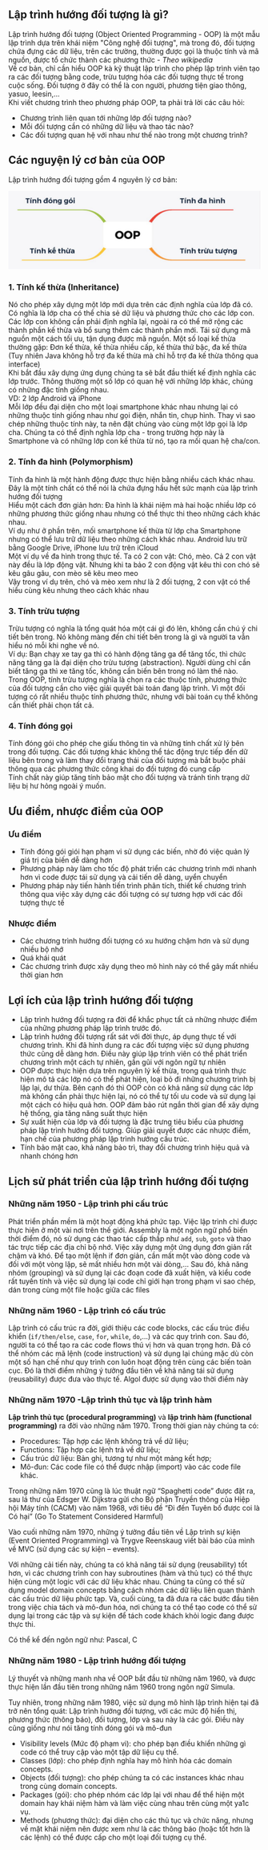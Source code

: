 ## Lập trình hướng đối tượng là gì?  
Lập trình hướng đối tượng (Object Oriented Programming - OOP) là một mẫu lập trình dựa trên khái niệm "Công nghệ đối tượng", mà trong đó, đối tượng chứa đựng các dữ liệu, trên các trường, thường được gọi là thuộc tính và mã nguồn, được tổ chức thành các phương thức - *Theo wikipedia*  
Về cơ bản, chỉ cần hiểu OOP kà kỹ thuật lập trình cho phép lập trình viên tạo ra các đối tượng bằng code, trừu tượng hóa các đối tượng thực tế trong cuộc sống. Đối tượng ở đây có thể là con người, phương tiện giao thông, yasuo, leesin,...   
Khi viết chương trình theo phương pháp OOP, ta phải trả lời các câu hỏi:  
- Chương trình liên quan tới những lớp đối tượng nào?  
- Mỗi đối tượng cần có những dữ liệu và thao tác nào?  
- Các đối tượng quan hệ với nhau như thế nào trong một chương trình?  

## Các nguyện lý cơ bản của OOP  
Lập trình hướng đối tượng gồm 4 nguyên lý cơ bản:  

![image](../image/oop_1.png)  

### 1. Tính kế thừa (Inheritance)  
Nó cho phép xây dựng một lớp mới dựa trên các định nghĩa của lớp đã có. Có nghĩa là lớp cha có thể chia sẻ dữ liệu và phương thức cho các lớp con. Các lớp con không cần phải định nghĩa lại, ngoài ra có thể mở rộng các thành phần kế thừa và bổ sung thêm các thành phần mới. Tái sử dụng mã nguồn một cách tối ưu, tận dụng được mã nguồn. Một số loại kế thừa thường gặp: Đơn kế thừa, kế thừa nhiều cấp, kế thừa thứ bậc, đa kế thừa (Tuy nhiên Java không hỗ trợ đa kế thừa mà chỉ hỗ trợ đa kế thừa thông qua interface)  
Khi bắt đầu xây dựng ứng dụng chúng ta sẽ bắt đầu thiết kế định nghĩa các lớp trước. Thông thường một số lớp có quan hệ với những lớp khác, chúng có những đặc tính giống nhau.  
VD: 2 lớp Android và iPhone  
Mỗi lớp đều đại diện cho một loại smartphone khác nhau nhưng lại có những thuộc tính giống nhau như gọi điện, nhắn tin, chụp hình. Thay vì sao chép những thuộc tính này, ta nên đặt chúng vào cùng một lớp gọi là lớp cha. Chúng ta có thể định nghĩa lớp cha - trong trường hợp này là Smartphone và có những lớp con kế thừa từ nó, tạo ra mối quan hệ cha/con.  

### 2. Tính đa hình (Polymorphism)  
Tính đa hình là một hành động được thực hiện bằng nhiều cách khác nhau. Đây là một tính chất có thể nói là chứa đựng hầu hết sức mạnh của lập trình hướng đối tượng  
Hiểu một cách đơn giản hơn: Đa hình là khái niệm mà hai hoặc nhiều lớp có những phương thức giống nhau nhưng có thể thực thi theo những cách khác nhau.  
Ví dụ như ở phần trên, mối smartphone kế thừa từ lớp cha Smartphone nhưng có thể lưu trữ dữ liệu theo những cách khác nhau. Android lưu trữ bằng Google Drive, iPhone lưu trữ trên iCloud  
Một ví dụ về đa hình trong thực tế. Ta có 2 con vật: Chó, mèo. Cả 2 con vật này đều là lớp động vật. Nhưng khi ta bảo 2 con động vật kêu thì con chó sẽ kêu gâu gâu, con mèo sẽ kêu meo meo  
Vậy trong ví dụ trên, chó và mèo xem như là 2 đối tượng, 2 con vật có thể hiểu cùng kêu nhưng theo cách khác nhau  

### 3. Tính trừu tượng  
Trừu tượng có nghĩa là tổng quát hóa một cái gì đó lên, không cần chú ý chi tiết bên trong. Nó không màng đến chi tiết bên trong là gì và người ta vẫn hiểu nó mỗi khi nghe về nó.  
Ví dụ: Bạn chạy xe tay ga thì có hành động tăng ga để tăng tốc, thì chức năng tăng ga là đại diện cho trừu tượng (abstraction). Người dùng chỉ cần biết tăng ga thì xe tăng tốc, không cần biến bên trong nó làm thế nào.  
Trong OOP, tính trừu tượng nghĩa là chọn ra các thuộc tính, phương thức của đối tượng cần cho việc giải quyết bài toán đang lập trình. Vì một đối tượng có rất nhiều thuộc tính phương thức, nhưng với bài toán cụ thể không cần thiết phải chọn tất cả.  

### 4. Tính đóng gọi  
Tính đóng gói cho phép che giấu thông tin và những tính chất xử lý bên trong đối tượng. Các đối tượng khác không thể tác động trực tiếp đến dữ liệu bên trong và làm thay đổi trạng thái của đối tượng mà bắt buộc phải thông qua các phương thức công khai do đối tượng đó cung cấp  
Tính chất này giúp tăng tính bảo mật cho đối tượng và tránh tình trạng dữ liệu bị hư hỏng ngoài ý muốn.  

## Ưu điểm, nhược điểm của OOP  
### Ưu điểm  
- Tính đóng gói giói hạn phạm vi sử dụng các biến, nhờ đó việc quản lý giá trị của biến dễ dàng hơn  
- Phương pháp này làm cho tốc độ phát triển các chương trình mới nhanh hơn vì code được tái sử dụng và cải tiến dễ dàng, uyển chuyển  
- Phương pháp này tiến hành tiến trình phân tích, thiết kế chương trình thông qua việc xây dựng các đối tượng có sự tương hợp với các đối tượng thực tế  

### Nhược điểm  
- Các chương trình hướng đối tượng có xu hướng chậm hơn và sử dụng nhiều bộ nhớ  
- Quá khái quát  
- Các chương trình được xây dụng theo mô hình này có thể gây mất nhiều thời gian hơn  


## Lợi ích của lập trình hướng đối tượng
- Lập trình hướng đối tượng ra đời để khắc phục tất cả những nhược điểm của những phương pháp lập trình trước đó.
- Lập trình hướng đối tượng rất sát với đời thực, áp dụng thực tế với chương trình. Khi đã hình dung ra các đối tượng việc sử dụng phương thức cũng dễ dàng hơn. Điều này giúp lập trình viên có thể phát triển chương trình một cách tự nhiên, gần gũi với ngôn ngữ tự nhiên
- OOP được thực hiện dựa trên nguyên lý kế thừa, trong quá trình thực hiện mô tả các lớp nó có thể phát hiện, loại bỏ đi những chương trình bị lặp lại, dư thừa. Bên cạnh đó thì OOP còn có khả năng sử dụng các lớp mà không cần phải thực hiện lại, nó có thể tự tối ưu code và sử dụng lại một cách có hiệu quả hơn.
OOP đảm bảo rút ngắn thời gian để xây dựng hệ thống, gia tăng năng suất thực hiện
- Sự xuất hiện của lớp và đối tượng là đặc trưng tiêu biểu của phương pháp lập trình hướng đối tượng. Giúp giải quyết được các nhược điểm, hạn chế của phương pháp lập trình hướng cấu trúc.
- Tính bảo mật cao, khả năng bảo trì, thay đổi chương trình hiệu quả và nhanh chóng hơn  

## Lịch sử phát triển của lập trình hướng đối tượng  
### Những năm 1950 - Lập trình phi cấu trúc

Phát triển phần mềm là một hoạt động khá phức tạp. Việc lập trình chỉ được thực hiện ở một vài nơi trên thế giới. Assembly là một ngôn ngữ phổ biến thời điểm đó, nó sử dụng các thao tác cấp thấp như `add`, `sub`, `goto` và thao tác trực tiếp các địa chỉ bộ nhớ. Việc xây dựng một ứng dụng đơn giản rất chậm và khó. Để tạo một lệnh if đơn giản, cần mất một vào dòng code và đối với một vòng lặp, sẽ mất nhiều hơn một vài dòng,... Sau đó, khả năng nhóm (grouping) và sử dụng lại các đoạn code đã xuất hiện, và kiểu code rất tuyến tính và việc sử dụng lại code chỉ giới hạn trong phạm vi sao chép, dán trong cùng một file hoặc giữa các files  

### Những năm 1960 - Lập trình có cấu trúc  

Lập trình có cấu trúc ra đời, giới thiệu các code blocks, các cấu trúc điều khiển (`if/then/else`, `case`, `for`, `while`, `do`,...) và các quy trình con. Sau đó, người ta có thể tạo ra các code flows thú vị hơn và quan trọng hơn. Đã có thể nhóm các mã lệnh (code instruction) và sử dụng lại chúng mặc dù còn một số hạn chế như quy trình con luôn hoạt động trên cùng các biến toàn cục. Đó là thời điểm những ý tưởng đầu tiên về khả năng tái sử dụng (reusability) được đưa vào thực tế. Algol được sử dụng vào thời điểm này     

### Những năm 1970 -Lập trình thủ tục và lập trình hàm  
**Lập trình thủ tục (procedural programming)** và **lập trình hàm (functional programming)** ra đời vào những năm 1970. Trong thời gian này chúng ta có:

- Procedures: Tập hợp các lệnh không trả về dữ liệu;
- Functions: Tập hợp các lệnh trả về dữ liệu;
- Cấu trúc dữ liệu: Bản ghi, tương tự như một mảng kết hợp;
- Mô-đun: Các code file có thể được nhập (import) vào các code file khác.

Trong những năm 1970 cũng là lúc thuật ngữ “Spaghetti code” được đặt ra, sau lá thư của Edsger W. Dijkstra gửi cho Bộ phận Truyền thông của Hiệp hội Máy tính (CACM) vào năm 1968, với tiêu đề “Đi đến Tuyên bố được coi là Có hại” (Go To Statement Considered Harmful)  

Vào cuối những năm 1970, những ý tưởng đầu tiên về Lập trình sự kiện (Event Oriented Programming) và Trygve Reenskaug viết bài báo của mình về MVC (sử dụng các sự kiện – events).  

Với những cải tiến này, chúng ta có khả năng tái sử dụng (reusability) tốt hơn, vì các chương trình con hay subroutines (hàm và thủ tục) có thể thực hiện cùng một logic với các dữ liệu khác nhau. Chúng ta cũng có thể sử dụng model domain concepts bằng cách nhóm các dữ liệu liên quan thành các cấu trúc dữ liệu phức tạp. Và, cuối cùng, ta đã đưa ra các bước đầu tiên trong việc chia tách và mô-đun hóa, nơi chúng ta có thể tạo code có thể sử dụng lại trong các tập và sự kiện để tách code khách khỏi logic đang được thực thi.  

Có thể kể đến ngôn ngữ như: Pascal, C  

### Những năm 1980 - Lập trình hướng đối tượng  
Lý thuyết và những manh nha về OOP bắt đầu từ những năm 1960, và được thực hiện lần đầu tiên trong những năm 1960 trong ngôn ngữ Simula.  

Tuy nhiên, trong những năm 1980, việc sử dụng mô hình lập trình hiện tại đã trở nên tổng quát: Lập trình hướng đối tượng, với các mức độ hiển thị, phương thức (thông báo), đối tượng, lớp và sau này là các gói. Điều này cũng giống như nói tăng tính đóng gói và mô-đun  

- Visibility levels (Mức độ phạm vi): cho phép bạn điều khiển những gì code có thể truy cập vào một tập dữ liệu cụ thể.
- Classes (lớp): cho phép định nghĩa hay mô hình hóa các domain concepts.  
- Objects (đối tượng): cho phép chúng ta có các instances khác nhau trong cùng domain concepts.
- Packages (gói): cho phép nhóm các lớp lại với nhau để thể hiện một domain hay khái niệm hàm và làm việc cùng nhau trên cùng một ya1c vụ.
- Methods (phương thức): đại diện cho các thủ tục và chức năng, nhưng về mặt khái niệm nên được xem như là các thông báo (hoặc tốt hơn là các lệnh) có thể được cấp cho một loại đối tượng cụ thể.